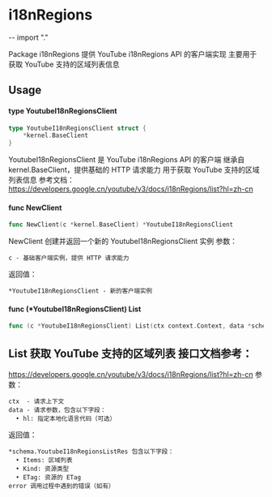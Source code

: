 # i18nRegions
--
    import "."

Package i18nRegions 提供 YouTube i18nRegions API 的客户端实现 主要用于获取 YouTube 支持的区域列表信息

## Usage

#### type YoutubeI18nRegionsClient

```go
type YoutubeI18nRegionsClient struct {
	*kernel.BaseClient
}
```

YoutubeI18nRegionsClient 是 YouTube i18nRegions API 的客户端 继承自
kernel.BaseClient，提供基础的 HTTP 请求能力 用于获取 YouTube 支持的区域列表信息
参考文档：https://developers.google.cn/youtube/v3/docs/i18nRegions/list?hl=zh-cn

#### func  NewClient

```go
func NewClient(c *kernel.BaseClient) *YoutubeI18nRegionsClient
```
NewClient 创建并返回一个新的 YoutubeI18nRegionsClient 实例 参数：

    c - 基础客户端实例，提供 HTTP 请求能力

返回值：

    *YoutubeI18nRegionsClient - 新的客户端实例

#### func (*YoutubeI18nRegionsClient) List

```go
func (c *YoutubeI18nRegionsClient) List(ctx context.Context, data *schema.YoutubeI18nRegionsListReq) (*schema.YoutubeI18nRegionsListRes, error)
```
## List 获取 YouTube 支持的区域列表 接口文档参考：
https://developers.google.cn/youtube/v3/docs/i18nRegions/list?hl=zh-cn 参数：

    ctx  - 请求上下文
    data - 请求参数，包含以下字段：
      • hl: 指定本地化语言代码（可选）

返回值：

    *schema.YoutubeI18nRegionsListRes 包含以下字段：
      • Items: 区域列表
      • Kind: 资源类型
      • ETag: 资源的 ETag
    error 调用过程中遇到的错误（如有）

